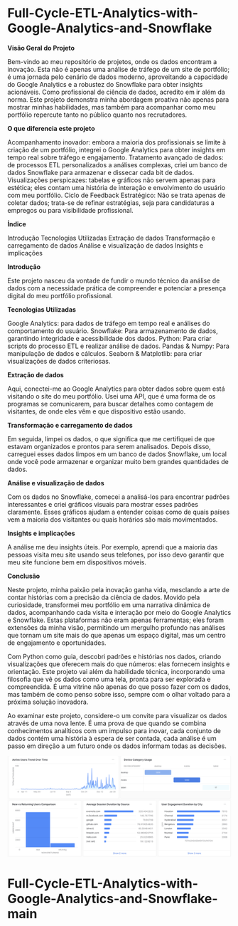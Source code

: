 # Full-Cycle-ETL-Analytics-with-Google-Analytics-and-Snowflake


**Visão Geral do Projeto**

Bem-vindo ao meu repositório de projetos, onde os dados encontram a inovação. Esta não é apenas uma análise de tráfego de um site de portfólio; é uma jornada pelo cenário de dados moderno, aproveitando a capacidade do Google Analytics e a robustez do Snowflake para obter insights acionáveis. Como profissional de ciência de dados, acredito em ir além da norma. Este projeto demonstra minha abordagem proativa não apenas para mostrar minhas habilidades, mas também para acompanhar como meu portfólio repercute tanto no público quanto nos recrutadores.

**O que diferencia este projeto**

Acompanhamento inovador: embora a maioria dos profissionais se limite à criação de um portfólio, integrei o Google Analytics para obter insights em tempo real sobre tráfego e engajamento.
Tratamento avançado de dados: de processos ETL personalizados a análises complexas, criei um banco de dados Snowflake para armazenar e dissecar cada bit de dados.
Visualizações perspicazes: tabelas e gráficos não servem apenas para estética; eles contam uma história de interação e envolvimento do usuário com meu portfólio.
Ciclo de Feedback Estratégico: Não se trata apenas de coletar dados; trata-se de refinar estratégias, seja para candidaturas a empregos ou para visibilidade profissional.

**Índice**

Introdução
Tecnologias Utilizadas
Extração de dados
Transformação e carregamento de dados
Análise e visualização de dados
Insights e implicações


**Introdução**

Este projeto nasceu da vontade de fundir o mundo técnico da análise de dados com a necessidade prática de compreender e potenciar a presença digital do meu portfólio profissional.

**Tecnologias Utilizadas**

Google Analytics: para dados de tráfego em tempo real e análises do comportamento do usuário.
Snowflake: Para armazenamento de dados, garantindo integridade e acessibilidade dos dados.
Python: Para criar scripts do processo ETL e realizar análise de dados.
Pandas & Numpy: Para manipulação de dados e cálculos.
Seaborn & Matplotlib: para criar visualizações de dados criteriosas.

**Extração de dados**

Aqui, conectei-me ao Google Analytics para obter dados sobre quem está visitando o site do meu portfólio. Usei uma API, que é uma forma de os programas se comunicarem, para buscar detalhes como contagem de visitantes, de onde eles vêm e que dispositivo estão usando.

**Transformação e carregamento de dados**

Em seguida, limpei os dados, o que significa que me certifiquei de que estavam organizados e prontos para serem analisados. Depois disso, carreguei esses dados limpos em um banco de dados Snowflake, um local onde você pode armazenar e organizar muito bem grandes quantidades de dados.

**Análise e visualização de dados**

Com os dados no Snowflake, comecei a analisá-los para encontrar padrões interessantes e criei gráficos visuais para mostrar esses padrões claramente. Esses gráficos ajudam a entender coisas como de quais países vem a maioria dos visitantes ou quais horários são mais movimentados.

**Insights e implicações**

A análise me deu insights úteis. Por exemplo, aprendi que a maioria das pessoas visita meu site usando seus telefones, por isso devo garantir que meu site funcione bem em dispositivos móveis.

**Conclusão**

Neste projeto, minha paixão pela inovação ganha vida, mesclando a arte de contar histórias com a precisão da ciência de dados. Movido pela curiosidade, transformei meu portfólio em uma narrativa dinâmica de dados, acompanhando cada visita e interação por meio do Google Analytics e Snowflake. Estas plataformas não eram apenas ferramentas; eles foram extensões da minha visão, permitindo um mergulho profundo nas análises que tornam um site mais do que apenas um espaço digital, mas um centro de engajamento e oportunidades.

Com Python como guia, descobri padrões e histórias nos dados, criando visualizações que oferecem mais do que números: elas fornecem insights e orientação. Este projeto vai além da habilidade técnica, incorporando uma filosofia que vê os dados como uma tela, pronta para ser explorada e compreendida. É uma vitrine não apenas do que posso fazer com os dados, mas também de como penso sobre isso, sempre com o olhar voltado para a próxima solução inovadora.

Ao examinar este projeto, considere-o um convite para visualizar os dados através de uma nova lente. É uma prova de que quando se combina conhecimentos analíticos com um impulso para inovar, cada conjunto de dados contém uma história à espera de ser contada, cada análise é um passo em direção a um futuro onde os dados informam todas as decisões.

<img width="1456" alt="Screenshot 2024-02-06 at 8 56 17 AM" src="https://github.com/Cmagno13/Full-Cycle-ETL-Analytics-with-Google-Analytics-and-Snowflake-main/blob/main/Snowflake%20Dashboard.png">

# Full-Cycle-ETL-Analytics-with-Google-Analytics-and-Snowflake-main

